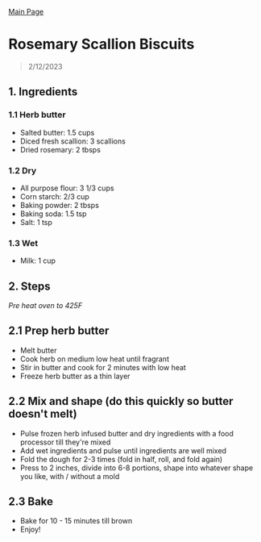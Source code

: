 [Main Page](https://yolanda-ht.github.io/YoloCookBlob/)

# Rosemary Scallion Biscuits
> 2/12/2023

## 1. Ingredients

### 1.1 Herb butter
- Salted butter: 1.5 cups
- Diced fresh scallion: 3 scallions
- Dried rosemary: 2 tbsps

### 1.2 Dry
- All purpose flour: 3 1/3 cups
- Corn starch: 2/3 cup
- Baking powder: 2 tbsps
- Baking soda: 1.5 tsp
- Salt: 1 tsp

### 1.3 Wet
- Milk: 1 cup

## 2. Steps
*Pre heat oven to 425F*

## 2.1 Prep herb butter
- Melt butter
- Cook herb on medium low heat until fragrant
- Stir in butter and cook for 2 minutes with low heat
- Freeze herb butter as a thin layer

## 2.2 Mix and shape (do this quickly so butter doesn't melt)
- Pulse frozen herb infused butter and dry ingredients with a food processor till they're mixed
- Add wet ingredients and pulse until ingredients are well mixed
- Fold the dough for 2-3 times (fold in half, roll, and fold again)
- Press to 2 inches, divide into 6-8 portions, shape into whatever shape you like,  with / without a mold

## 2.3 Bake
- Bake for 10 - 15 minutes till brown
- Enjoy!
